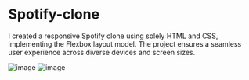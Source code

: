 # Spotify-clone
I created a responsive Spotify clone using solely HTML and CSS, implementing the Flexbox layout model. The project ensures a seamless user experience across diverse devices and screen sizes.

![image](https://github.com/iamsharathpawar/Spotify-clone/assets/151428512/93e7647b-4fc9-427c-9605-db4f82ffe767)
![image](https://github.com/iamsharathpawar/Spotify-clone/assets/151428512/880ec303-2034-4091-b821-f4e72c6ecf48)
